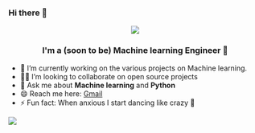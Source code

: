 
### Hi there 👋
<center> <img src='https://media2.giphy.com/media/MuE0xWbEohUrxbm77r/giphy.gif' align='center'> </center>


### <center> I'm a (soon to be) Machine learning Engineer 🤖 </center>

- 🔭 I’m currently working on the various projects on Machine learning.
- 🧑‍💻 I’m looking to collaborate on open source projects
- 💬 Ask me about <strong>Machine learning</strong> and <strong> Python </strong>
- 😄 Reach me here: <a href="mailto:friskycodeur@email.com">Gmail</a>
- ⚡ Fun fact: When anxious I start dancing like crazy 🕺


[![](https://github-readme-stats.vercel.app/api?username=friskycodeur&show_icons=true&title_color=fff&icon_color=79ff97&text_color=9f9f9f&bg_color=151515)](https://github.com/friskycodeur/github-readme-stats)

<!--
**friskycodeur/friskycodeur** is a ✨ _special_ ✨ repository because its `README.md` (this file) appears on your GitHub profile.

Here are some ideas to get you started:

- 🔭 I’m currently working on ...
- 🌱 I’m currently learning ...
- 👯 I’m looking to collaborate on ...
- 🤔 I’m looking for help with ...
- 💬 Ask me about ...
- 📫 How to reach me: ...
- 😄 Pronouns: ...
- ⚡ Fun fact: ...
-->
